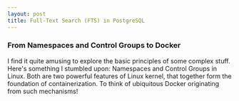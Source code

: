 ```yaml
---
layout: post
title: Full-Text Search (FTS) in PostgreSQL
---
```


### From Namespaces and Control Groups to Docker

I find it quite amusing to explore the basic principles of some complex stuff.
Here's something I stumbled upon: Namespaces and Control Groups in Linux.
Both are two powerful features of Linux kernel, that together form the foundation
of containerization. To think of ubiquitous Docker originating from such mechanisms!

















